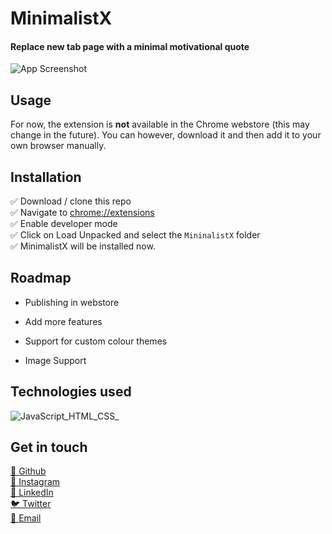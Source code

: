 
# **MinimalistX**


#### Replace new tab page with a minimal motivational quote

![App Screenshot](https://i.imgur.com/yo0jsCx.png)

  
## Usage 

For now, the extension is **not** available in the Chrome webstore (this may change in the future). You can however, download it and then add it to your own browser manually.



  
## Installation
✅ Download / clone this repo\
✅ Navigate to [chrome://extensions](chrome://extensions)\
✅ Enable developer mode\
✅ Click on Load Unpacked and select the ```MininalistX``` folder \
✅ MinimalistX will be installed now.

    
## Roadmap

- Publishing in webstore

- Add more features

- Support for custom colour themes

- Image Support

  
## Technologies used

![JavaScript_HTML_CSS_](https://pimp-my-readme.webapp.io/pimp-my-readme/technology?technology=JavaScript_HTML_CSS_)
  
## Get in touch
[🤖 Github](https://www.github.com/AtulJoshyy)\
[📸 Instagram](https://www.instagram.com/atuljoshy/)\
[🤝 LinkedIn](https://www.linkedin.com/in/atuljoshy/)\
[🐦 Twitter](https://twitter.com/atuljoshy)\
[💌 Email](mailto:atuljoshyy@gmail.com)

